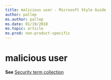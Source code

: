 ```yaml
---
title: malicious user - Microsoft Style Guide
author: pallep
ms.author: pallep
ms.date: 01/19/2018
ms.topic: article
ms.prod: non-product-specific
---
```


# malicious user

**See** [Security term collection](~/a-z-word-list-term-collections/term-collections/security-terms.md)
